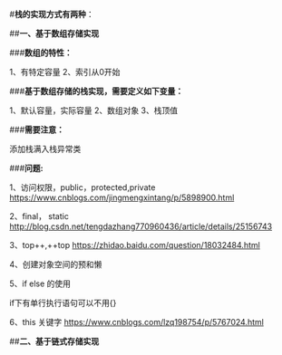 #**栈的实现方式有两种**：

##**一、基于数组存储实现**

###**数组的特性：**

1、有特定容量
2、索引从0开始

###**基于数组存储的栈实现，需要定义如下变量：**

1、默认容量，实际容量
2、数组对象
3、栈顶值

###**需要注意：**

添加栈满入栈异常类

###**问题:**

1、访问权限，public，protected,private 
https://www.cnblogs.com/jingmengxintang/p/5898900.html

2、final， static
http://blog.csdn.net/tengdazhang770960436/article/details/25156743

3、top++,++top
https://zhidao.baidu.com/question/18032484.html

4、创建对象空间的预和懒


5、if else 的使用

if下有单行执行语句可以不用{}

6、this 关键字
https://www.cnblogs.com/lzq198754/p/5767024.html

##**二、基于链式存储实现**
